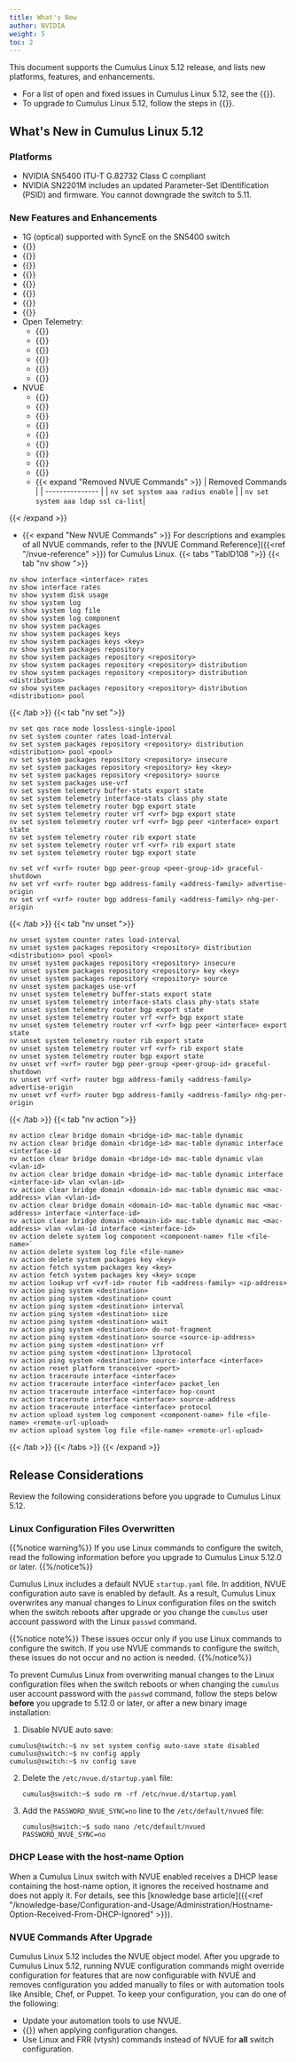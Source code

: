 ```yaml
---
title: What's New
author: NVIDIA
weight: 5
toc: 2
---
```

This document supports the Cumulus Linux 5.12 release, and lists new platforms, features, and enhancements.
- For a list of open and fixed issues in Cumulus Linux 5.12, see the {{<link title="Cumulus Linux 5.12 Release Notes" text="Cumulus Linux 5.12 Release Notes">}}.
- To upgrade to Cumulus Linux 5.12, follow the steps in {{<link url="Upgrading-Cumulus-Linux">}}.

## What's New in Cumulus Linux 5.12

### Platforms

- NVIDIA SN5400 ITU-T G.82732 Class C compliant
- NVIDIA SN2201M includes an updated Parameter-Set IDentification (PSID) and firmware. You cannot downgrade the switch to 5.11.

### New Features and Enhancements

- 1G (optical) supported with SyncE on the SN5400 switch  
- {{<link url="Upgrading-Cumulus-Linux/#upgrade-cumulus-linux" text="Ability to ugrade from Cumulus Linux 5.11 with Optimized Image Upgrade">}}
- {{<link url="RDMA-over-Converged-Ethernet-RoCE/#roce-single-shared-buffer-pool" text="RoCE single shared buffer pool">}}
- {{<link url="Optional-BGP-Configuration/#graceful-bgp-shutdown-on-a-peer-group" text="Graceful BGP shutdown on a peer group">}}
- {{<link url="Monitoring-Interfaces-and-Transceivers-with-NVUE/#reset-a-transceiver" text="Software module reset">}}
- {{<link url="VLAN-aware-Bridge-Mode/#clear-dynamic-mac-address-entries" text="Clear dynamic MAC address entries from the forwarding database">}}
- {{<link url="Optional-BGP-Configuration/#bgp-prefix-independent-convergence" text="BGP Prefix Independent Convergence">}}
- {{<link url="BGP-Weighted-Equal-Cost-Multipath/#ecmp-resource-sharing-during-next-hop-group-updates" text="ECMP Resource Sharing During Next Hop Group Updates">}}
-  {{<link url="RADIUS-AAA/#radius-user-command-accounting" text="RADIUS user command accounting support for multiple servers with first response option">}}
- Open Telemetry:
  - {{<link url="Open-Telemetry-Export/#system-information-format" text="New system information data">}}
  - {{<link url="Open-Telemetry-Export/#router-statistic-format" text="New router statistics">}}
  - {{<link url="Open-Telemetry-Export/#interface-statistic-format" text="New interface PHY statistics">}}
  - {{<link url="Open-Telemetry-Export/#buffer-statistic-format" text="New buffer statistics">}}
  - {{<link url="Open-Telemetry-Export/#customize-export" text="Export different statistics and sample rates to different destinations">}}
  - {{<link url="Open-Telemetry-Export/#show-telemetry-health-metrics" text="Commands to show telemetry health metrics">}}
- NVUE
  - {{<link title="Network Troubleshooting/#traceroute" text="Traceroute command">}}
  - {{<link title="Network Troubleshooting/#ping" text="Ping command">}}
  - {{<link title="Troubleshooting Network Interfaces/#monitor-interface-traffic-rate-and-pps" text="Commands to monitor interface traffic rate and PPS">}}
  - {{<link url="Monitoring-Best-Practices/#disk-usage" text="Command to monitor disk usage">}}
  - {{<link url="Adding-and-Updating-Packages/#configure-additional-repositories" text="Configure additional package repositories">}}
  - {{<link url="FRRouting/#look-up-the-route-for-a-destination" text="Look up the route for a destination">}}
  - {{<link url="NVUE-CLI/#filter-nv-show-command-output" text="Filter FRR nv show command output">}}
  - {{<link title="Log Files with NVUE" text="Logging commands">}}
  - {{<link url="NVUE-CLI/#translate-a-configuration-revision-or-file" text="Commands to translate a revision or yaml configuration file">}}
  - {{< expand "Removed NVUE Commands" >}}
| Removed Commands |
| --------------- |
| `nv set system aaa radius enable` |
| `nv set system aaa ldap ssl ca-list`|

{{< /expand >}}
  - {{< expand "New NVUE Commands" >}}
For descriptions and examples of all NVUE commands, refer to the [NVUE Command Reference]({{<ref "/nvue-reference" >}}) for Cumulus Linux.
{{< tabs "TabID108 ">}}
{{< tab "nv show ">}}

```
nv show interface <interface> rates
nv show interface rates
nv show system disk usage
nv show system log
nv show system log file
nv show system log component
nv show system packages
nv show system packages keys
nv show system packages keys <key>
nv show system packages repository
nv show system packages repository <repository>
nv show system packages repository <repository> distribution
nv show system packages repository <repository> distribution <distribution>
nv show system packages repository <repository> distribution <distribution> pool
```

{{< /tab >}}
{{< tab "nv set ">}}

```
nv set qos roce mode lossless-single-ipool
nv set system counter rates load-interval
nv set system packages repository <repository> distribution <distribution> pool <pool>
nv set system packages repository <repository> insecure
nv set system packages repository <repository> key <key>
nv set system packages repository <repository> source
nv set system packages use-vrf
nv set system telemetry buffer-stats export state
nv set system telemetry interface-stats class phy state
nv set system telemetry router bgp export state
nv set system telemetry router vrf <vrf> bgp export state
nv set system telemetry router vrf <vrf> bgp peer <interface> export state
nv set system telemetry router rib export state
nv set system telemetry router vrf <vrf> rib export state
nv set system telemetry router bgp export state

nv set vrf <vrf> router bgp peer-group <peer-group-id> graceful-shutdown
nv set vrf <vrf> router bgp address-family <address-family> advertise-origin
nv set vrf <vrf> router bgp address-family <address-family> nhg-per-origin
```

{{< /tab >}}
{{< tab "nv unset ">}}

```
nv unset system counter rates load-interval
nv unset system packages repository <repository> distribution <distribution> pool <pool>
nv unset system packages repository <repository> insecure
nv unset system packages repository <repository> key <key>
nv unset system packages repository <repository> source
nv unset system packages use-vrf
nv unset system telemetry buffer-stats export state
nv unset system telemetry interface-stats class phy-stats state
nv unset system telemetry router bgp export state
nv unset system telemetry router vrf <vrf> bgp export state
nv unset system telemetry router vrf <vrf> bgp peer <interface> export state
nv unset system telemetry router rib export state
nv unset system telemetry router vrf <vrf> rib export state
nv unset system telemetry router bgp export state
nv unset vrf <vrf> router bgp peer-group <peer-group-id> graceful-shutdown
nv unset vrf <vrf> router bgp address-family <address-family> advertise-origin
nv unset vrf <vrf> router bgp address-family <address-family> nhg-per-origin
```

{{< /tab >}}
{{< tab "nv action ">}}

```
nv action clear bridge domain <bridge-id> mac-table dynamic
nv action clear bridge domain <bridge-id> mac-table dynamic interface <interface-id
nv action clear bridge domain <bridge-id> mac-table dynamic vlan <vlan-id>
nv action clear bridge domain <bridge-id> mac-table dynamic interface <interface-id> vlan <vlan-id>
nv action clear bridge domain <domain-id> mac-table dynamic mac <mac-address> vlan <vlan-id>
nv action clear bridge domain <domain-id> mac-table dynamic mac <mac-address> interface <interface-id>
nv action clear bridge domain <domain-id> mac-table dynamic mac <mac-address> vlan <vlan-id interface <interface-id>
nv action delete system log component <component-name> file <file-name>`
nv action delete system log file <file-name>
nv action delete system packages key <key>
nv action fetch system packages key <key>
nv action fetch system packages key <key> scope
nv action lookup vrf <vrf-id> router fib <address-family> <ip-address>
nv action ping system <destination>
nv action ping system <destination> count
nv action ping system <destination> interval
nv action ping system <destination> size
nv action ping system <destination> wait
nv action ping system <destination> do-not-fragment
nv action ping system <destination> source <source-ip-address>
nv action ping system <destination> vrf
nv action ping system <destination> l3protocol
nv action ping system <destination> source-interface <interface>
nv action reset platform transceiver <port>
nv action traceroute interface <interface> 
nv action traceroute interface <interface> packet_len
nv action traceroute interface <interface> hop-count
nv action traceroute interface <interface> source-address
nv action traceroute interface <interface> protocol
nv action upload system log component <component-name> file <file-name> <remote-url-upload>
nv action upload system log file <file-name> <remote-url-upload>
```

{{< /tab >}}
{{< /tabs >}}
{{< /expand >}}

## Release Considerations

Review the following considerations before you upgrade to Cumulus Linux 5.12.

### Linux Configuration Files Overwritten

{{%notice warning%}}
If you use Linux commands to configure the switch, read the following information before you upgrade to Cumulus Linux 5.12.0 or later.
{{%/notice%}}

Cumulus Linux includes a default NVUE `startup.yaml` file. In addition, NVUE configuration auto save is enabled by default. As a result, Cumulus Linux overwrites any manual changes to Linux configuration files on the switch when the switch reboots after upgrade or you change the `cumulus` user account password with the Linux `passwd` command.

{{%notice note%}}
These issues occur only if you use Linux commands to configure the switch. If you use NVUE commands to configure the switch, these issues do not occur and no action is needed.
{{%/notice%}}

To prevent Cumulus Linux from overwriting manual changes to the Linux configuration files when the switch reboots or when changing the `cumulus` user account password with the `passwd` command, follow the steps below **before** you upgrade to 5.12.0 or later, or after a new binary image installation:

1.  Disable NVUE auto save:

   ```
   cumulus@switch:~$ nv set system config auto-save state disabled
   cumulus@switch:~$ nv config apply
   cumulus@switch:~$ nv config save
   ```

2. Delete the `/etc/nvue.d/startup.yaml` file:

   ```
   cumulus@switch:~$ sudo rm -rf /etc/nvue.d/startup.yaml
   ```

3. Add the `PASSWORD_NVUE_SYNC=no` line to the `/etc/default/nvued` file:
   ```
   cumulus@switch:~$ sudo nano /etc/default/nvued
   PASSWORD_NVUE_SYNC=no
   ```

### DHCP Lease with the host-name Option

When a Cumulus Linux switch with NVUE enabled receives a DHCP lease containing the host-name option, it ignores the received hostname and does not apply it. For details, see this [knowledge base article]({{<ref "/knowledge-base/Configuration-and-Usage/Administration/Hostname-Option-Received-From-DHCP-Ignored" >}}).

### NVUE Commands After Upgrade

Cumulus Linux 5.12 includes the NVUE object model. After you upgrade to Cumulus Linux 5.12, running NVUE configuration commands might override configuration for features that are now configurable with NVUE and removes configuration you added manually to files or with automation tools like Ansible, Chef, or Puppet. To keep your configuration, you can do one of the following:
- Update your automation tools to use NVUE.
- {{<link url="NVUE-CLI/#configure-nvue-to-ignore-linux-files" text="Configure NVUE to ignore certain underlying Linux files">}} when applying configuration changes.
- Use Linux and FRR (vtysh) commands instead of NVUE for **all** switch configuration.
